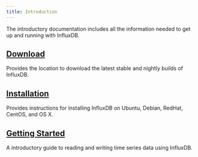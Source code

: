```yaml
---
title: Introduction
---
```


The introductory documentation includes all the information needed to get up and running with InfluxDB.

## [Download](https://influxdata.com/downloads/#influxdb)

Provides the location to download the latest stable and nightly builds of InfluxDB.

## [Installation](/influxdb/v0.10/introduction/installation/)

Provides instructions for installing InfluxDB on Ubuntu, Debian, RedHat, CentOS, and OS X.

## [Getting Started](/influxdb/v0.10/introduction/getting_started/)

A introductory guide to reading and writing time series data using InfluxDB.
